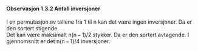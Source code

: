 




#### Observasjon 1.3.2  Antall inversjoner
I en permutasjon av tallene fra 1 til n kan det være ingen inversjoner. Da er den sortert stigende.<br> Det kan være maksimalt n(n − 1)/2 stykker. Da er den sortert avtagende. I gjennomsnitt er det n(n − 1)/4 inversjoner.
